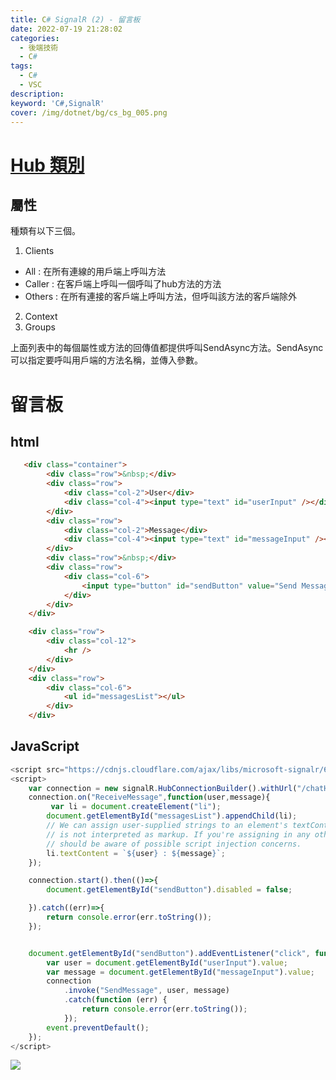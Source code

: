 ```yaml
---
title: C# SignalR (2) - 留言板
date: 2022-07-19 21:28:02
categories: 
  - 後端技術
  - C#
tags: 
  - C#
  - VSC
description:
keyword: 'C#,SignalR'
cover: /img/dotnet/bg/cs_bg_005.png
---
```


# [Hub 類別](https://docs.microsoft.com/zh-tw/dotnet/api/microsoft.aspnetcore.signalr.hub?view=aspnetcore-6.0)

## 屬性
種類有以下三個。
1. Clients	
  - All : 在所有連線的用戶端上呼叫方法
  - Caller : 在客戶端上呼叫一個呼叫了hub方法的方法
  - Others : 在所有連接的客戶端上呼叫方法，但呼叫該方法的客戶端除外
2. Context	
3. Groups	

上面列表中的每個屬性或方法的回傳值都提供呼叫SendAsync方法。SendAsync可以指定要呼叫用戶端的方法名稱，並傳入參數。


# 留言板
## html
```html
   <div class="container">
        <div class="row">&nbsp;</div>
        <div class="row">
            <div class="col-2">User</div>
            <div class="col-4"><input type="text" id="userInput" /></div>
        </div>
        <div class="row">
            <div class="col-2">Message</div>
            <div class="col-4"><input type="text" id="messageInput" /></div>
        </div>
        <div class="row">&nbsp;</div>
        <div class="row">
            <div class="col-6">
                <input type="button" id="sendButton" value="Send Message" />
            </div>
        </div>
    </div>

    <div class="row">
        <div class="col-12">
            <hr />
        </div>
    </div>
    <div class="row">
        <div class="col-6">
            <ul id="messagesList"></ul>
        </div>
    </div>

```

## JavaScript
```js
<script src="https://cdnjs.cloudflare.com/ajax/libs/microsoft-signalr/6.0.5/signalr.min.js" integrity="sha512-Wj6cUe+56vJ4FtfeF4QqPHy4VGO9gZ2iU8GFlLRjawhx1f4sW3BezJLU1ewaZl3bZV8iya0EJOmRY5SD9XTwvw==" crossorigin="anonymous" referrerpolicy="no-referrer"></script>
<script>
    var connection = new signalR.HubConnectionBuilder().withUrl("/chatHub").build();
    connection.on("ReceiveMessage",function(user,message){
         var li = document.createElement("li");
        document.getElementById("messagesList").appendChild(li);
        // We can assign user-supplied strings to an element's textContent because it
        // is not interpreted as markup. If you're assigning in any other way, you 
        // should be aware of possible script injection concerns.
        li.textContent = `${user} : ${message}`;
    });

    connection.start().then(()=>{
        document.getElementById("sendButton").disabled = false;

    }).catch((err)=>{
        return console.error(err.toString());
    });


    document.getElementById("sendButton").addEventListener("click", function (event) {
        var user = document.getElementById("userInput").value;
        var message = document.getElementById("messageInput").value;
        connection
            .invoke("SendMessage", user, message)
            .catch(function (err) {
                return console.error(err.toString());
            });
        event.preventDefault();
    });
</script>

```

![](/img/dotnet/cs/signalr/Snipaste_2022-07-19_22-12-27.png)

